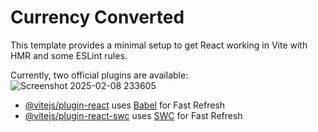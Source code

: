 # Currency Converted

This template provides a minimal setup to get React working in Vite with HMR and some ESLint rules.

Currently, two official plugins are available:
 ![Screenshot 2025-02-08 233605](https://github.com/user-attachments/assets/2ae0245e-ed92-4f6f-9407-10e8a2f1e89a)

- [@vitejs/plugin-react](https://github.com/vitejs/vite-plugin-react/blob/main/packages/plugin-react/README.md) uses [Babel](https://babeljs.io/) for Fast Refresh
- [@vitejs/plugin-react-swc](https://github.com/vitejs/vite-plugin-react-swc) uses [SWC](https://swc.rs/) for Fast Refresh
